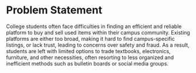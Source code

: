 # Problem Statement

College students often face difficulties in finding an efficient and reliable platform to buy and sell used items within their campus community. 
Existing platforms are either too broad, making it hard to find campus-specific listings, or lack trust, leading to concerns over safety and fraud. 
As a result, students are left with limited options to trade textbooks, electronics, furniture, and other necessities, often resorting to less 
organized and inefficient methods such as bulletin boards or social media groups.
